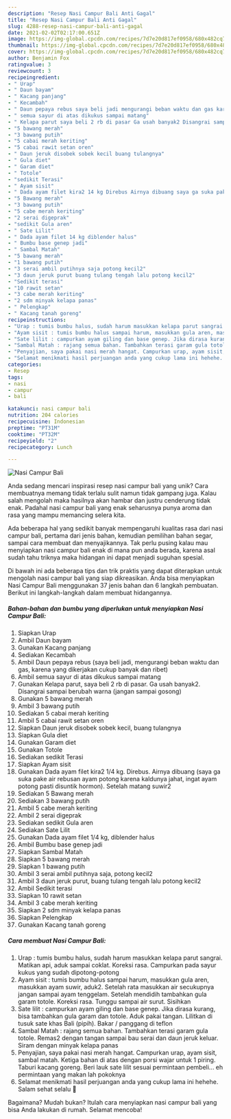 ```yaml
---
description: "Resep Nasi Campur Bali Anti Gagal"
title: "Resep Nasi Campur Bali Anti Gagal"
slug: 4288-resep-nasi-campur-bali-anti-gagal
date: 2021-02-02T02:17:00.651Z
image: https://img-global.cpcdn.com/recipes/7d7e20d817ef0958/680x482cq70/nasi-campur-bali-foto-resep-utama.jpg
thumbnail: https://img-global.cpcdn.com/recipes/7d7e20d817ef0958/680x482cq70/nasi-campur-bali-foto-resep-utama.jpg
cover: https://img-global.cpcdn.com/recipes/7d7e20d817ef0958/680x482cq70/nasi-campur-bali-foto-resep-utama.jpg
author: Benjamin Fox
ratingvalue: 3
reviewcount: 3
recipeingredient:
- " Urap"
- " Daun bayam"
- " Kacang panjang"
- " Kecambah"
- " Daun pepaya rebus saya beli jadi mengurangi beban waktu dan gas karena yang dikerjakan cukup banyak dan ribet"
- " semua sayur di atas dikukus sampai matang"
- " Kelapa parut saya beli 2 rb di pasar Ga usah banyak2 Disangrai sampai berubah warna jangan sampai gosong"
- "5 bawang merah"
- "3 bawang putih"
- "5 cabai merah keriting"
- "5 cabai rawit setan oren"
- " Daun jeruk disobek sobek kecil buang tulangnya"
- " Gula diet"
- " Garam diet"
- " Totole"
- "sedikit Terasi"
- " Ayam sisit"
- " Dada ayam filet kira2 14 kg Direbus Airnya dibuang saya ga suka pake air rebusan ayam potong karena kaldunya jahat ingat ayam potong pasti disuntik hormon Setelah matang suwir2"
- "5 Bawang merah"
- "3 bawang putih"
- "5 cabe merah keriting"
- "2 serai digeprak"
- "sedikit Gula aren"
- " Sate Lilit"
- " Dada ayam filet 14 kg diblender halus"
- " Bumbu base genep jadi"
- " Sambal Matah"
- "5 bawang merah"
- "1 bawang putih"
- "3 serai ambil putihnya saja potong kecil2"
- "3 daun jeruk purut buang tulang tengah lalu potong kecil2"
- "Sedikit terasi"
- "10 rawit setan"
- "3 cabe merah keriting"
- "2 sdm minyak kelapa panas"
- " Pelengkap"
- " Kacang tanah goreng"
recipeinstructions:
- "Urap : tumis bumbu halus, sudah harum masukkan kelapa parut sangrai. Matikan api, aduk sampai coklat. Koreksi rasa. Campurkan pada sayur kukus yang sudah dipotong-potong"
- "Ayam sisit : tumis bumbu halus sampai harum, masukkan gula aren, masukkan ayam suwir, aduk2. Setelah rata masukkan air secukupnya jangan sampai ayam tenggelam. Setelah mendidih tambahkan gula garam totole. Koreksi rasa. Tunggu sampai air surut. Sisihkan"
- "Sate lilit : campurkan ayam giling dan base genep. Jika dirasa kurang, bisa tambahkan gula garam dan totole. Aduk pakai tangan. Lilitkan di tusuk sate khas Bali (pipih). Bakar / panggang di teflon"
- "Sambal Matah : rajang semua bahan. Tambahkan terasi garam gula totole. Remas2 dengan tangan sampai bau serai dan daun jeruk keluar. Siram dengan minyak kelapa panas"
- "Penyajian, saya pakai nasi merah hangat. Campurkan urap, ayam sisit, sambal matah. Ketiga bahan di atas dengan porsi wajar untuk 1 piring. Taburi kacang goreng. Beri lauk sate lilit sesuai permintaan pembeli... eh permintaan yang makan lah pokoknya"
- "Selamat menikmati hasil perjuangan anda yang cukup lama ini hehehe. Salam sehat selalu 🙏"
categories:
- Resep
tags:
- nasi
- campur
- bali

katakunci: nasi campur bali 
nutrition: 204 calories
recipecuisine: Indonesian
preptime: "PT31M"
cooktime: "PT32M"
recipeyield: "2"
recipecategory: Lunch

---
```



![Nasi Campur Bali](https://img-global.cpcdn.com/recipes/7d7e20d817ef0958/680x482cq70/nasi-campur-bali-foto-resep-utama.jpg)

Anda sedang mencari inspirasi resep nasi campur bali yang unik? Cara membuatnya memang tidak terlalu sulit namun tidak gampang juga. Kalau salah mengolah maka hasilnya akan hambar dan justru cenderung tidak enak. Padahal nasi campur bali yang enak seharusnya punya aroma dan rasa yang mampu memancing selera kita.

Ada beberapa hal yang sedikit banyak mempengaruhi kualitas rasa dari nasi campur bali, pertama dari jenis bahan, kemudian pemilihan bahan segar, sampai cara membuat dan menyajikannya. Tak perlu pusing kalau mau menyiapkan nasi campur bali enak di mana pun anda berada, karena asal sudah tahu triknya maka hidangan ini dapat menjadi suguhan spesial.




Di bawah ini ada beberapa tips dan trik praktis yang dapat diterapkan untuk mengolah nasi campur bali yang siap dikreasikan. Anda bisa menyiapkan Nasi Campur Bali menggunakan 37 jenis bahan dan 6 langkah pembuatan. Berikut ini langkah-langkah dalam membuat hidangannya.

<!--inarticleads1-->

##### Bahan-bahan dan bumbu yang diperlukan untuk menyiapkan Nasi Campur Bali:

1. Siapkan  Urap
1. Ambil  Daun bayam
1. Gunakan  Kacang panjang
1. Sediakan  Kecambah
1. Ambil  Daun pepaya rebus (saya beli jadi, mengurangi beban waktu dan gas, karena yang dikerjakan cukup banyak dan ribet)
1. Ambil  semua sayur di atas dikukus sampai matang
1. Gunakan  Kelapa parut, saya beli 2 rb di pasar. Ga usah banyak2. Disangrai sampai berubah warna (jangan sampai gosong)
1. Gunakan 5 bawang merah
1. Ambil 3 bawang putih
1. Sediakan 5 cabai merah keriting
1. Ambil 5 cabai rawit setan oren
1. Siapkan  Daun jeruk disobek sobek kecil, buang tulangnya
1. Siapkan  Gula diet
1. Gunakan  Garam diet
1. Gunakan  Totole
1. Sediakan sedikit Terasi
1. Siapkan  Ayam sisit
1. Gunakan  Dada ayam filet kira2 1/4 kg. Direbus. Airnya dibuang (saya ga suka pake air rebusan ayam potong karena kaldunya jahat, ingat ayam potong pasti disuntik hormon). Setelah matang suwir2
1. Sediakan 5 Bawang merah
1. Sediakan 3 bawang putih
1. Ambil 5 cabe merah keriting
1. Ambil 2 serai digeprak
1. Sediakan sedikit Gula aren
1. Sediakan  Sate Lilit
1. Gunakan  Dada ayam filet 1/4 kg, diblender halus
1. Ambil  Bumbu base genep jadi
1. Siapkan  Sambal Matah
1. Siapkan 5 bawang merah
1. Siapkan 1 bawang putih
1. Ambil 3 serai ambil putihnya saja, potong kecil2
1. Ambil 3 daun jeruk purut, buang tulang tengah lalu potong kecil2
1. Ambil Sedikit terasi
1. Siapkan 10 rawit setan
1. Ambil 3 cabe merah keriting
1. Siapkan 2 sdm minyak kelapa panas
1. Siapkan  Pelengkap
1. Gunakan  Kacang tanah goreng




<!--inarticleads2-->

##### Cara membuat Nasi Campur Bali:

1. Urap : tumis bumbu halus, sudah harum masukkan kelapa parut sangrai. Matikan api, aduk sampai coklat. Koreksi rasa. Campurkan pada sayur kukus yang sudah dipotong-potong
1. Ayam sisit : tumis bumbu halus sampai harum, masukkan gula aren, masukkan ayam suwir, aduk2. Setelah rata masukkan air secukupnya jangan sampai ayam tenggelam. Setelah mendidih tambahkan gula garam totole. Koreksi rasa. Tunggu sampai air surut. Sisihkan
1. Sate lilit : campurkan ayam giling dan base genep. Jika dirasa kurang, bisa tambahkan gula garam dan totole. Aduk pakai tangan. Lilitkan di tusuk sate khas Bali (pipih). Bakar / panggang di teflon
1. Sambal Matah : rajang semua bahan. Tambahkan terasi garam gula totole. Remas2 dengan tangan sampai bau serai dan daun jeruk keluar. Siram dengan minyak kelapa panas
1. Penyajian, saya pakai nasi merah hangat. Campurkan urap, ayam sisit, sambal matah. Ketiga bahan di atas dengan porsi wajar untuk 1 piring. Taburi kacang goreng. Beri lauk sate lilit sesuai permintaan pembeli... eh permintaan yang makan lah pokoknya
1. Selamat menikmati hasil perjuangan anda yang cukup lama ini hehehe. Salam sehat selalu 🙏




Bagaimana? Mudah bukan? Itulah cara menyiapkan nasi campur bali yang bisa Anda lakukan di rumah. Selamat mencoba!
